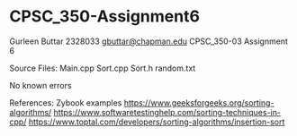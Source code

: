 # CPSC_350-Assignment6

Gurleen Buttar 2328033 gbuttar@chapman.edu CPSC_350-03 Assignment 6

Source Files: Main.cpp Sort.cpp Sort.h random.txt

No known errors

References: Zybook examples 
https://www.geeksforgeeks.org/sorting-algorithms/
https://www.softwaretestinghelp.com/sorting-techniques-in-cpp/
https://www.toptal.com/developers/sorting-algorithms/insertion-sort
